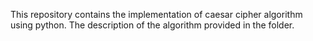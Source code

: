 This repository contains the implementation of caesar cipher algorithm using python.
The description of the algorithm  provided in the folder.
